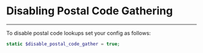 # Disabling Postal Code Gathering
---

To disable postal code lookups set your config as follows:

```php
static $disable_postal_code_gather = true;
```

